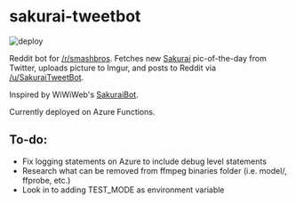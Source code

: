 # sakurai-tweetbot
![deploy](https://github.com/vsub21/sakurai-tweetbot/workflows/deploy/badge.svg)

Reddit bot for [/r/smashbros](https://www.reddit.com/r/smashbros/). Fetches new [Sakurai](https://twitter.com/sora_sakurai) pic-of-the-day from Twitter, uploads picture to Imgur, and posts to Reddit via [/u/SakuraiTweetBot](https://www.reddit.com/user/sakuraitweetbot).

Inspired by WiWiWeb's [SakuraiBot](https://github.com/Wiwiweb/SakuraiBot-Ultimate).

Currently deployed on Azure Functions.

## To-do:
- Fix logging statements on Azure to include debug level statements
- Research what can be removed from ffmpeg binaries folder (i.e. model/, ffprobe, etc.)
- Look in to adding TEST_MODE as environment variable